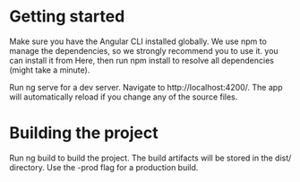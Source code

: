 # Getting started
Make sure you have the Angular CLI installed globally. We use npm to manage the dependencies, so we strongly recommend you to use it. you can install it from Here, then run npm install to resolve all dependencies (might take a minute).

Run ng serve for a dev server. Navigate to http://localhost:4200/. The app will automatically reload if you change any of the source files.

# Building the project
Run ng build to build the project. The build artifacts will be stored in the dist/ directory. Use the -prod flag for a production build.
